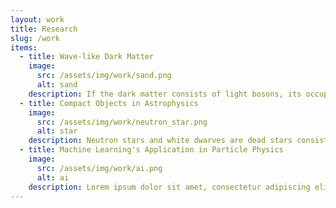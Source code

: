 ```yaml
---
layout: work
title: Research
slug: /work
items:
  - title: Wave-like Dark Matter
    image:
      src: /assets/img/work/sand.png
      alt: sand
    description: If the dark matter consists of light bosons, its occupation number must be extremely large in order to yield the observed dark matter abundance. Thus bosonic dark matter, produced in the early universe, can behave as a classical field. We can think of it as a matter wave with a macroscopic de Broglie wavelength and a frequency equal to the boson mass. If these bosons have very slight interactions with ordinary matter, for instance, light, nuclear spins, electron spins, we may have a chance to discover them directly in the laboratory! Currently, I am designing tabletop experiments to look for axions - spin-0 particles that are good candidates for dark matter.
  - title: Compact Objects in Astrophysics
    image:
      src: /assets/img/work/neutron_star.png
      alt: star
    description: Neutron stars and white dwarves are dead stars consisting of large numbers of protons, neutrons and electrons. A typical neutron star is as heavy as our Sun, but its density can be 100 trillion times more! Just like electric field can be produced by electric charge, a new force field may be sourced by the large neutron number inside the neutron star. The fluctuations of the force field are the corresponding particles that may escape the star, taking the star's energy away with them. This new cooling mechanism provides one of the most efficient ways to look for these new particles. Additionally, the new field must contribute to the energy and pressure inside the star, potentially causing a change in its macroscopic property such as mass, radius, moment of Inertia. I am working to identify if current and future neutron star and white dwarf observations may lead to new constraints on these new forces.
  - title: Machine Learning's Application in Particle Physics
    image:
      src: /assets/img/work/ai.png
      alt: ai
    description: Lorem ipsum dolor sit amet, consectetur adipiscing elit, sed do eiusmod tempor incididunt ut labore et dolore magna aliqua. Ut enim ad minim veniam, quis nostrud exercitation ullamco laboris nisi ut aliquip ex ea commodo consequat.
---
```


<!-- This is an example of a "Work" page, displaying your work, your interests, your projects. -->
<br />
<br />

